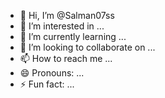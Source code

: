 - 👋 Hi, I’m @Salman07ss
- 👀 I’m interested in ...
- 🌱 I’m currently learning ...
- 💞️ I’m looking to collaborate on ...
- 📫 How to reach me ...
- 😄 Pronouns: ...
- ⚡ Fun fact: ...

<!---
Salman07ss/Salman07ss is a ✨ special ✨ repository because its `README.md` (this file) appears on your GitHub profile.
You can click the Preview link to take a look at your changes.
--->
